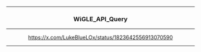 <hr>

<div align="center"> 
  
###  WiGLE_API_Query

</div>

<hr>

<div align="center"> 

https://x.com/LukeBlueLOx/status/1823642556913070590

</div>

<hr>
